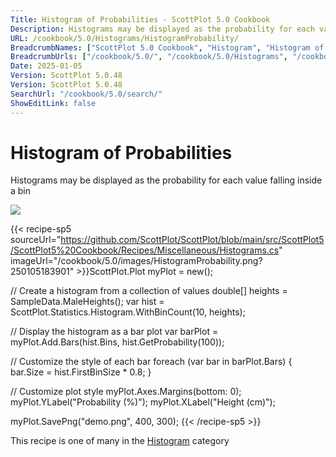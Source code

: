 ```yaml
---
Title: Histogram of Probabilities - ScottPlot 5.0 Cookbook
Description: Histograms may be displayed as the probability for each value falling inside a bin
URL: /cookbook/5.0/Histograms/HistogramProbability/
BreadcrumbNames: ["ScottPlot 5.0 Cookbook", "Histogram", "Histogram of Probabilities"]
BreadcrumbUrls: ["/cookbook/5.0/", "/cookbook/5.0/Histograms", "/cookbook/5.0/Histograms/HistogramProbability"]
Date: 2025-01-05
Version: ScottPlot 5.0.48
Version: ScottPlot 5.0.48
SearchUrl: "/cookbook/5.0/search/"
ShowEditLink: false
---
```



<div class='d-flex align-items-center mt-5'>
<h1 class='me-2 text-dark my-0 border-0'>Histogram of Probabilities</h1>
</div>

Histograms may be displayed as the probability for each value falling inside a bin

[![](/cookbook/5.0/images/HistogramProbability.png?250105183901)](/cookbook/5.0/images/HistogramProbability.png?250105183901)

{{< recipe-sp5 sourceUrl="https://github.com/ScottPlot/ScottPlot/blob/main/src/ScottPlot5/ScottPlot5%20Cookbook/Recipes/Miscellaneous/Histograms.cs" imageUrl="/cookbook/5.0/images/HistogramProbability.png?250105183901" >}}ScottPlot.Plot myPlot = new();

// Create a histogram from a collection of values
double[] heights = SampleData.MaleHeights();
var hist = ScottPlot.Statistics.Histogram.WithBinCount(10, heights);

// Display the histogram as a bar plot
var barPlot = myPlot.Add.Bars(hist.Bins, hist.GetProbability(100));

// Customize the style of each bar
foreach (var bar in barPlot.Bars)
{
    bar.Size = hist.FirstBinSize * 0.8;
}

// Customize plot style
myPlot.Axes.Margins(bottom: 0);
myPlot.YLabel("Probability (%)");
myPlot.XLabel("Height (cm)");

myPlot.SavePng("demo.png", 400, 300);
{{< /recipe-sp5 >}}

<div class='my-5 text-center'>This recipe is one of many in the <a href='/cookbook/5.0/Histograms'>Histogram</a> category</div>


